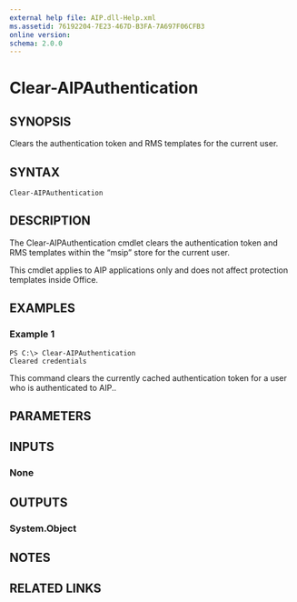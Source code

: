 ```yaml
---
external help file: AIP.dll-Help.xml
ms.assetid: 76192204-7E23-467D-B3FA-7A697F06CFB3
online version: 
schema: 2.0.0
---
```


# Clear-AIPAuthentication

## SYNOPSIS
Clears the authentication token and RMS templates for the current user.

## SYNTAX

```
Clear-AIPAuthentication
```

## DESCRIPTION
The Clear-AIPAuthentication cmdlet clears the authentication token and RMS templates within the “msip” store for the current user.

This cmdlet applies to AIP applications only and does not affect protection templates inside Office.

## EXAMPLES

### Example 1
```
PS C:\> Clear-AIPAuthentication
Cleared credentials
```

This command clears the currently cached authentication token for a user who is authenticated to AIP..

## PARAMETERS

## INPUTS

### None


## OUTPUTS

### System.Object

## NOTES

## RELATED LINKS

